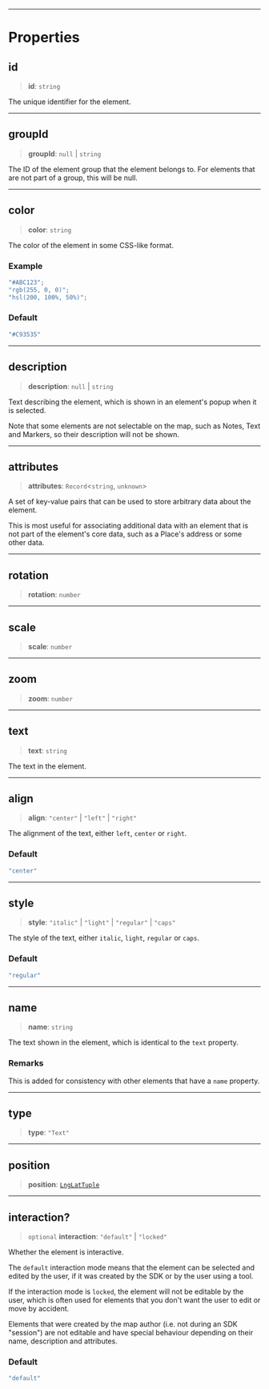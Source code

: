 ***

# Properties

## id

> **id**: `string`

The unique identifier for the element.

***

## groupId

> **groupId**: `null` | `string`

The ID of the element group that the element belongs to.
For elements that are not part of a group, this will be null.

***

## color

> **color**: `string`

The color of the element in some CSS-like format.

### Example

```typescript
"#ABC123";
"rgb(255, 0, 0)";
"hsl(200, 100%, 50%)";
```

### Default

```ts
"#C93535"
```

***

## description

> **description**: `null` | `string`

Text describing the element, which is shown in an element's popup when it
is selected.

Note that some elements are not selectable on the map, such as Notes, Text
and Markers, so their description will not be shown.

***

## attributes

> **attributes**: `Record`\<`string`, `unknown`>

A set of key-value pairs that can be used to store arbitrary data about the element.

This is most useful for associating additional data with an element that is not
part of the element's core data, such as a Place's address or some other
data.

***

## rotation

> **rotation**: `number`

***

## scale

> **scale**: `number`

***

## zoom

> **zoom**: `number`

***

## text

> **text**: `string`

The text in the element.

***

## align

> **align**: `"center"` | `"left"` | `"right"`

The alignment of the text, either `left`, `center` or `right`.

### Default

```ts
"center"
```

***

## style

> **style**: `"italic"` | `"light"` | `"regular"` | `"caps"`

The style of the text, either `italic`, `light`, `regular` or `caps`.

### Default

```ts
"regular"
```

***

## name

> **name**: `string`

The text shown in the element, which is identical to the `text` property.

### Remarks

This is added for consistency with other elements that have a `name`
property.

***

## type

> **type**: `"Text"`

***

## position

> **position**: [`LngLatTuple`](../Shared/LngLatTuple.md)

***

## interaction?

> `optional` **interaction**: `"default"` | `"locked"`

Whether the element is interactive.

The `default` interaction mode means that the element can be selected and edited by
the user, if it was created by the SDK or by the user using a tool.

If the interaction mode is `locked`, the element will not be editable by the user,
which is often used for elements that you don't want the user to edit or move by
accident.

Elements that were created by the map author (i.e. not during an SDK "session") are
not editable and have special behaviour depending on their name, description and
attributes.

### Default

```ts
"default"
```
